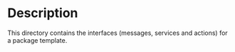 # Description

This directory contains the interfaces (messages, services and actions) for a package template.
